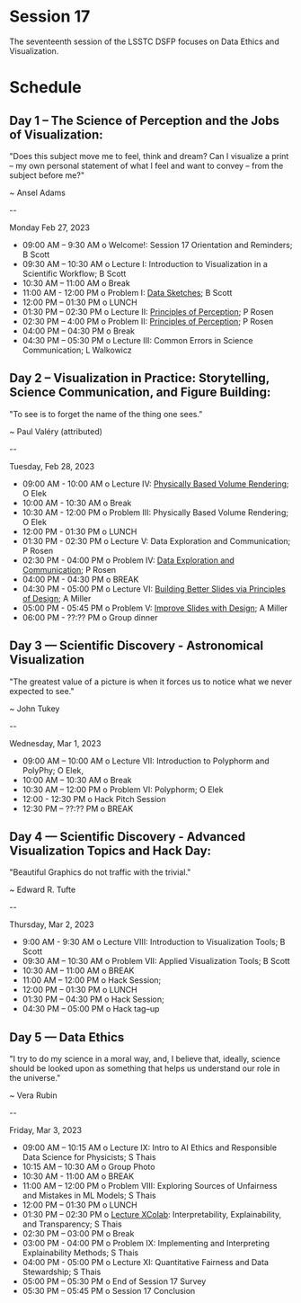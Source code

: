 # Session 17

The seventeenth session of the LSSTC DSFP focuses on Data Ethics and Visualization. 

# Schedule
 
## Day 1 – The Science of Perception and the Jobs of Visualization: 

"Does this subject move me to feel, think and dream? Can I visualize a print – my own personal statement of what I feel and want to convey – from the subject before me?" 

~ Ansel Adams

--

Monday Feb 27, 2023

* 09:00 AM – 9:30 AM o  Welcome!: Session 17 Orientation and Reminders; B Scott 
* 09:30 AM – 10:30 AM o Lecture I: Introduction to Visualization in a Scientific Workflow; B Scott
* 10:30 AM – 11:00 AM o Break 
* 11:00 AM - 12:00 PM o Problem I: [Data Sketches](https://github.com/LSSTC-DSFP/LSSTC-DSFP-Sessions/blob/main/Sessions/Session17/dsfp_session17_data_sketches.ipynb); B Scott
* 12:00 PM – 01:30 PM o LUNCH 
* 01:30 PM – 02:30 PM o  Lecture II: [Principles of Perception](https://github.com/LSSTC-DSFP/LSSTC-DSFP-Sessions/blob/main/Sessions/Session17/Perception.pptx); P Rosen
* 02:30 PM – 4:00 PM o  Problem II: [Principles of Perception](https://github.com/LSSTC-DSFP/LSSTC-DSFP-Sessions/blob/main/Sessions/Session17/PerceptionActivity.pptx); P Rosen
* 04:00 PM – 04:30 PM o Break 
* 04:30 PM – 05:30 PM o Lecture III: Common Errors in Science Communication; L Walkowicz 
 
## Day 2 – Visualization in Practice: Storytelling, Science Communication, and Figure Building: 

"To see is to forget the name of the thing one sees." 

~ Paul Valéry (attributed) 

-- 

Tuesday, Feb 28, 2023

* 09:00 AM - 10:00 AM o Lecture IV: [Physically Based Volume Rendering](Day2/PhysicallyBasedVolumeRendering.pdf); O Elek 
* 10:00 AM - 10:30 AM o Break 
* 10:30 AM - 12:00 PM o Problem III: Physically Based Volume Rendering; O Elek 
* 12:00 PM - 01:30 PM o LUNCH 
* 01:30 PM - 02:30 PM o Lecture V: Data Exploration and Communication; P Rosen
* 02:30 PM - 04:00 PM o Problem IV: [Data Exploration and Communication](Day2/DesignActivity.pdf); P Rosen
* 04:00 PM - 04:30 PM o BREAK 
* 04:30 PM - 05:00 PM o Lecture VI: [Building Better Slides via Principles of Design](Day2/BuildingBetterSlidesViaPrinciplesOfDesign.pdf); A Miller
* 05:00 PM - 05:45 PM o Problem V: [Improve Slides with Design](Day2/BuildingBetterSlidesProblem.md); A Miller
* 06:00 PM - ??:?? PM o Group dinner 
 
## Day 3 — Scientific Discovery - Astronomical Visualization  

"The greatest value of a picture is when it forces us to notice what we never expected to see."

~ John Tukey

-- 

Wednesday, Mar 1, 2023

* 09:00 AM – 10:00 AM o Lecture VII: Introduction to Polyphorm and PolyPhy; O Elek, 
* 10:00 AM – 10:30 AM o Break 
* 10:30 AM – 12:00 PM o  Problem VI: Polyphorm; O Elek 
* 12:00 - 12:30 PM o Hack Pitch Session 
* 12:30 PM – ??:?? PM o BREAK 

## Day 4 — Scientific Discovery - Advanced Visualization Topics and Hack Day: 

"Beautiful Graphics do not traffic with the trivial."

~ Edward R. Tufte

-- 

Thursday, Mar 2, 2023 

* 9:00 AM - 9:30 AM o Lecture VIII: Introduction to Visualization Tools; B Scott
* 09:30 AM – 10:30 AM o Problem VII: Applied Visualization Tools; B Scott 
* 10:30 AM – 11:00 AM o BREAK 
* 11:00 AM – 12:00 PM o  Hack Session; 
* 12:00 PM – 01:30 PM o LUNCH 
* 01:30 PM – 04:30 PM o Hack Session;  
* 04:30 PM – 05:00 PM o Hack tag–up  

 
## Day 5 — Data Ethics

"I try to do my science in a moral way, and, I believe that, ideally, science should be looked upon as something that helps us understand our role in the universe."

~ Vera Rubin

--  

Friday, Mar 3, 2023

* 09:00 AM – 10:15 AM o Lecture IX: Intro to AI Ethics and Responsible Data Science for Physicists; S Thais   
* 10:15 AM – 10:30 AM o Group Photo
* 10:30 AM - 11:00 AM o BREAK
* 11:00 AM – 12:00 PM o Problem VIII: Exploring Sources of Unfairness and Mistakes in ML Models; S Thais   
* 12:00 PM – 01:30 PM o LUNCH 
* 01:30 PM – 02:30 PM o [Lecture X](Day5/LSSTC_S_Thais_COMPAS.ipynb)[Colab](https://colab.research.google.com/drive/1QuPG3Rs760N1iGECOjq0FucHtO1UNItc?usp=sharing): Interpretability, Explainability, and Transparency; S Thais   
* 02:30 PM – 03:00 PM o Break 
* 03:00 PM - 04:00 PM o  Problem IX: Implementing and Interpreting Explainability Methods; S Thais   
* 04:00 PM - 05:00 PM o Lecture XI: Quantitative Fairness and Data Stewardship; S Thais
* 05:00 PM – 05:30 PM o End of Session 17 Survey
* 05:30 PM – 05:45 PM o Session 17 Conclusion

